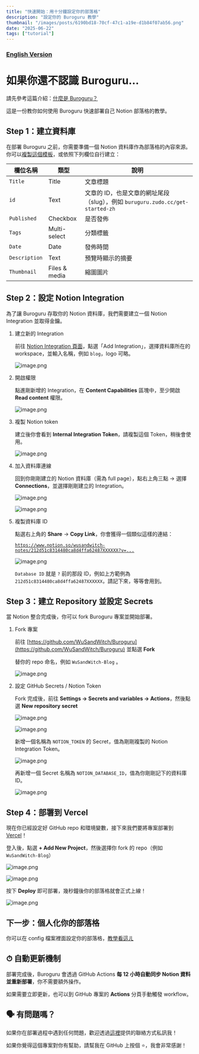 ```yaml
---
title: "快速開始：用十分鐘設定你的部落格"
description: "設定你的 Buroguru 教學"
thumbnail: "/images/posts/6190bd18-70cf-47c1-a19e-d1b84f07ab56.png"
date: "2025-06-22"
tags: ["tutorial"]
---
```


### [English Version](https://buroguru.zudo.cc/posts/get-started-en)


# 如果你還不認識 Buroguru…


請先參考這篇介紹：[什麼是 Buroguru？](https://buroguru.zudo.cc/posts/intro)


這是一份教你如何使用 Buroguru 快速部署自己 Notion 部落格的教學。


## Step 1：建立資料庫


在部署 Buroguru 之前，你需要準備一個 Notion 資料庫作為部落格的內容來源。你可以[複製這個模板](https://www.notion.so/21ad51c831448068b621f3b5def5dd2d)，或依照下列欄位自行建立：


| 欄位名稱          | 類型            | 說明                                                          |
| ------------- | ------------- | ----------------------------------------------------------- |
| `Title`       | Title         | 文章標題                                                        |
| `id`          | Text          | 文章的 ID，也是文章的網址尾段（slug），例如 `buruguru.zudo.cc/get-started-zh` |
| `Published`   | Checkbox      | 是否發佈                                                        |
| `Tags`        | Multi-select  | 分類標籤                                                        |
| `Date`        | Date          | 發佈時間                                                        |
| `Description` | Text          | 預覽時顯示的摘要                                                    |
| `Thumbnail`   | Files & media | 縮圖圖片                                                        |


## Step 2：設定 Notion Integration


為了讓 Buroguru 存取你的 Notion 資料庫，我們需要建立一個 Notion Integration 並取得金鑰。

1. 建立新的 Integration

	前往 [Notion Integration 頁面](https://www.notion.so/profile/integrations)，點選「Add Integration」，選擇資料庫所在的 workspace，並輸入名稱，例如 `blog`，logo 可略。


	![image.png](/images/posts/d4826cf5-c5d9-4e86-ac0e-b205adb4d4b6.png)

2. 開啟權限

	點進剛新增的 Integration，在 **Content Capabilities** 區塊中，至少開啟 **Read content** 權限。


	![image.png](/images/posts/ae6a2f88-d618-4c95-92c8-77bf27c524b0.png)

3. 複製 Notion token

	建立後你會看到 **Internal Integration Token**，請複製這個 Token，稍後會使用。


	![image.png](/images/posts/add406d4-019e-4ce5-866a-bbc50905ac42.png)

4. 加入資料庫連線

	回到你剛剛建立的 Notion 資料庫（需為 full page），點右上角三點 → 選擇 **Connections**，並選擇剛剛建立的 Integration。


	![image.png](/images/posts/6bcc3c61-6554-419f-add7-42ff4dbbfeb4.png)


	![image.png](/images/posts/e2beafa9-d965-4bc7-823a-f556d00d337a.png)

5. 複製資料庫 ID

	點選右上角的 **Share** → **Copy Link**，你會獲得一個類似這樣的連結：


	[`https://www.notion.so/wusandwitch-notes/212d51c8314480ca8d4ffa62487XXXXXX?v=...`](https://www.notion.so/212d51c8314480ca8d4ffa624873e734)


	![image.png](/images/posts/25c05da1-7f91-4c63-b052-b8a717b460fd.png)


	`Database ID` 就是 `?` 前的那段 ID，例如上方範例為 `212d51c8314480ca8d4ffa62487XXXXXX`，請記下來，等等會用到。


## Step 3：建立 Repository 並設定 Secrets


當 Notion 整合完成後，你可以 fork Buroguru 專案並開始部署。

1. Fork 專案

	前往 [https://github.com/WuSandWitch/Buroguru](https://github.com/WuSandWitch/Buroguru) 並點選 **Fork**


	替你的 repo 命名，例如 `WuSandWitch-Blog` 。


	![image.png](/images/posts/bd4ecd34-fdd0-4a46-a19d-e1ff6a964311.png)

2. 設定 GitHub Secrets / Notion Token

	Fork 完成後，前往 **Settings → Secrets and variables → Actions**，然後點選 **New repository secret**


	![image.png](/images/posts/d20308a9-de9d-4e62-9349-11fd312947db.png)


	![image.png](/images/posts/2b757eec-7797-474f-8c26-b2019333667a.png)


	新增一個名稱為 `NOTION_TOKEN` 的 Secret，值為剛剛複製的 Notion Integration Token。


	![image.png](/images/posts/554f1441-8f6a-4934-a153-b3b3fce0151e.png)


	再新增一個 Secret 名稱為 `NOTION_DATABASE_ID`，值為你剛剛記下的資料庫 ID。


	![image.png](/images/posts/025a5aa1-3952-4760-b8f6-ce22c5804974.png)


## Step 4：部署到 Vercel


現在你已經設定好 GitHub repo 和環境變數，接下來我們要將專案部署到 [Vercel](https://vercel.com/)！


登入後，點選 **+ Add New Project**，然後選擇你 fork 的 repo（例如 `WuSandWitch-Blog`）


![image.png](/images/posts/96e0124a-8d65-4432-8e31-10bd6a82344e.png)


![image.png](/images/posts/8b319ebe-2188-45e1-80ab-d16650d8b4eb.png)


按下 **Deploy** 即可部署，幾秒鐘後你的部落格就會正式上線！


![image.png](/images/posts/de4d6ebe-f6ba-43c3-8ecd-4be57f630a31.png)


## 下一步：個人化你的部落格


你可以在 config 檔案裡面設定你的部落格，[教學看這ㄦ](https://buroguru.zudo.cc/posts/config-guide-zh)


## ⏱ 自動更新機制


部署完成後，Buroguru 會透過 GitHub Actions **每 12 小時自動同步 Notion 資料並重新部署**，你不需要額外操作。


如果需要立即更新，也可以到 GitHub 專案的 **Actions** 分頁手動觸發 workflow。


## 🗣 有問題嗎？


如果你在部署過程中遇到任何問題，歡迎透過[這裡](https://wusandwitch.zudo.cc/)提供的聯絡方式私訊我！


如果你覺得這個專案對你有幫助，請幫我在 GitHub 上按個 ⭐️，我會非常感謝！

